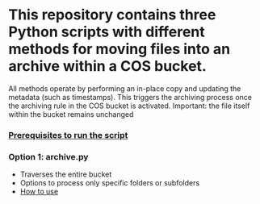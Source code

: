 # This repository contains three Python scripts with different methods for moving files into an archive within a COS bucket.

All methods operate by performing an in-place copy and updating the metadata (such as timestamps). This triggers the archiving process once the archiving rule in the COS bucket is activated. Important: the file itself within the bucket remains unchanged

### [Prerequisites to run the script]()


### Option 1: archive.py

- Traverses the entire bucket
- Options to process only specific folders or subfolders
- [How to use](https://github.com/felix-janakow/COS_cold_to_archive/blob/main/Instructions/archive.py-INSTRUCTION.md)
